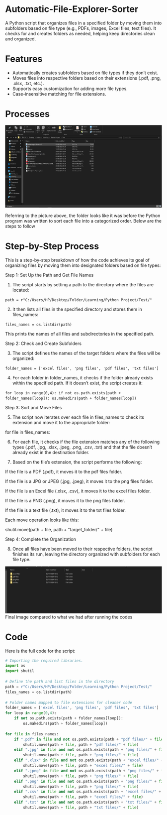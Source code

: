 # Automatic-File-Explorer-Sorter
A Python script that organizes files in a specified folder by moving them into subfolders based on file type (e.g., PDFs, images, Excel files, text files). It checks for and creates folders as needed, helping keep directories clean and organized.

# Features
- Automatically creates subfolders based on file types if they don’t exist.
- Moves files into respective folders based on their extensions (.pdf, .png, .xlsx, .txt, etc.).
- Supports easy customization for adding more file types.
- Case-insensitive matching for file extensions.

# Processes
![Alt text](https://github.com/Wasiu-lab/Python-Projects/blob/main/Automatic-File-Explorer-Sorter/Images/1.PNG)

Referring to the picture above, the folder looks like it was before the Python program was written to sort each file into a categorized order. Below are the steps to follow  

# Step-by-Step Process

This is a step-by-step breakdown of how the code achieves its goal of organizing files by moving them into designated folders based on file types:

Step 1: Set Up the Path and Get File Names

1. The script starts by setting a path to the directory where the files are located:

`path = r"C:/Users/HP/Desktop/Folder/Learning/Python Project/Test/"`


2. It then lists all files in the specified directory and stores them in files_names:

`files_names = os.listdir(path)`

This prints the names of all files and subdirectories in the specified path.

Step 2: Check and Create Subfolders

3. The script defines the names of the target folders where the files will be organized:

`folder_names = ['excel files', 'png files', 'pdf files', 'txt files']`


4. For each folder in folder_names, it checks if the folder already exists within the specified path. If it doesn’t exist, the script creates it:

`for loop in range(0,4):
    if not os.path.exists(path + folder_names[loop]):
        os.makedirs(path + folder_names[loop])`

Step 3: Sort and Move Files

5. The script now iterates over each file in files_names to check its extension and move it to the appropriate folder:

for file in files_names:


6. For each file, it checks if the file extension matches any of the following types (.pdf, .jpg, .xlsx, .jpeg, .png, .csv, .txt) and that the file doesn’t already exist in the destination folder.


7. Based on the file’s extension, the script performs the following:

If the file is a PDF (.pdf), it moves it to the pdf files folder.

If the file is a JPG or JPEG (.jpg, .jpeg), it moves it to the png files folder.

If the file is an Excel file (.xlsx, .csv), it moves it to the excel files folder.

If the file is a PNG (.png), it moves it to the png files folder.

If the file is a text file (.txt), it moves it to the txt files folder.


Each move operation looks like this:

shutil.move(path + file, path + "target_folder/" + file)



Step 4: Complete the Organization

8. Once all files have been moved to their respective folders, the script finishes its run, leaving the directory organized with subfolders for each file type.

![image](https://github.com/Wasiu-lab/Python-Projects/blob/main/Automatic-File-Explorer-Sorter/Images/4.PNG)
Final image compared to what we had after running the codes

# Code

Here is the full code for the script:

```python
# Importing the required libraries.
import os
import shutil

# Define the path and list files in the directory
path = r"C:/Users/HP/Desktop/Folder/Learning/Python Project/Test/"
files_names = os.listdir(path)

# Folder names mapped to file extensions for cleaner code
folder_names = ['excel files', 'png files', 'pdf files', 'txt files']
for loop in range(0,4):
    if not os.path.exists(path + folder_names[loop]):
        os.makedirs(path + folder_names[loop])

for file in files_names:
    if ".pdf" in file and not os.path.exists(path + "pdf files/" + file):
        shutil.move(path + file, path + "pdf files/" + file)
    elif ".jpg" in file and not os.path.exists(path + "png files/" + file):
        shutil.move(path + file, path + "png files/" + file)
    elif ".xlsx" in file and not os.path.exists(path + "excel files/" + file):
        shutil.move(path + file, path + "excel files/" + file)
    elif ".jpeg" in file and not os.path.exists(path + "png files/" + file):
        shutil.move(path + file, path + "png files/" + file)
    elif ".png" in file and not os.path.exists(path + "png files/" + file):
        shutil.move(path + file, path + "png files/" + file)
    elif ".csv" in file and not os.path.exists(path + "excel files/" + file):
        shutil.move(path + file, path + "excel files/" + file)
    elif ".txt" in file and not os.path.exists(path + "txt files/" + file):
        shutil.move(path + file, path + "txt files/" + file)



